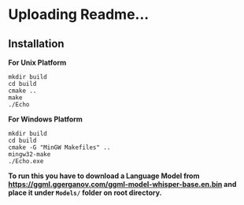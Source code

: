 # Uploading Readme...

## Installation

**For Unix Platform**
```
mkdir build
cd build
cmake ..
make
./Echo
```

**For Windows Platform**
```
mkdir build
cd build
cmake -G "MinGW Makefiles" ..
mingw32-make
./Echo.exe
```

**To run this you have to download a Language Model from <https://ggml.ggerganov.com/ggml-model-whisper-base.en.bin> and place it under `Models/` folder on root directory.**
